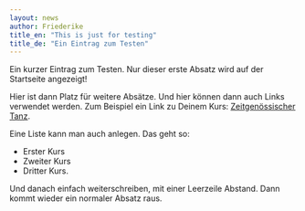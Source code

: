 ```yaml
---
layout: news
author: Friederike
title_en: "This is just for testing"
title_de: "Ein Eintrag zum Testen"
---
```


Ein kurzer Eintrag zum Testen. Nur dieser erste Absatz wird auf der Startseite angezeigt!

Hier ist dann Platz für weitere Absätze. Und hier können dann auch Links verwendet werden. Zum Beispiel ein Link zu Deinem Kurs:
[Zeitgenössischer Tanz](/classes/zeitgenoessischer-tanz.html).

Eine Liste kann man auch anlegen. Das geht so:

* Erster Kurs
* Zweiter Kurs
* Dritter Kurs.

Und danach einfach weiterschreiben, mit einer Leerzeile Abstand. Dann kommt wieder ein normaler Absatz raus.
